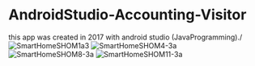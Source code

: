 # AndroidStudio-Accounting-Visitor
this app was created in 2017 with android studio (JavaProgramming)./
![SmartHomeSHOM1a3](https://user-images.githubusercontent.com/59111460/152618986-88a4bd5f-7961-46a6-ac44-4637f44f0457.png)
![SmartHomeSHOM4-3a](https://user-images.githubusercontent.com/59111460/152619003-1fe348d9-95c0-4aac-93aa-2635b3337834.png)
![SmartHomeSHOM8-3a](https://user-images.githubusercontent.com/59111460/152619023-37dd542d-0c68-426e-9312-4ea5d300b479.png)
![SmartHomeSHOM11-3a](https://user-images.githubusercontent.com/59111460/152619048-c3b8b8b3-179f-4017-975a-bbabab3242b3.png)
